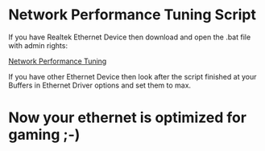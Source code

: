 # Network Performance Tuning Script

If you have Realtek Ethernet Device then download and open the .bat file with admin rights:

[Network Performance Tuning](https://github.com/moffa89/Windows-Gaming-Tweaks/blob/main/Network%20Performance%20Tuning/Network%20Performance%20Tuning.bat) 

If you have other Ethernet Device then look after the script finished at your Buffers in Ethernet Driver options and set them to max.

# Now your ethernet is optimized for gaming ;-)
